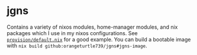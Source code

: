 # jgns

Contains a variety of nixos modules, home-manager modules, and nix packages
which I use in my nixos configurations. See
[`provision/default.nix`](provision/default.nix) for a good example. You can
build a bootable image with `nix build github:orangeturtle739/jgns#jgns-image`.
